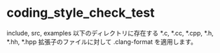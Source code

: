 # coding_style_check_test

include, src, examples 以下のディレクトリに存在する *.c, *.cc, *.cpp, *.h, *.hh, *.hpp 拡張子のファイルに対して .clang-format を適用します。
